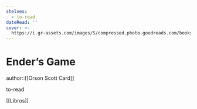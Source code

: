 ```yaml
---
shelves:
  - to-read
dateRead: ''
cover: >-
  https://i.gr-assets.com/images/S/compressed.photo.goodreads.com/books/1408303130l/375802._SY475_.jpg
---
```

# Ender’s Game

author::[[Orson Scott Card]]


to-read

[[Libros]]